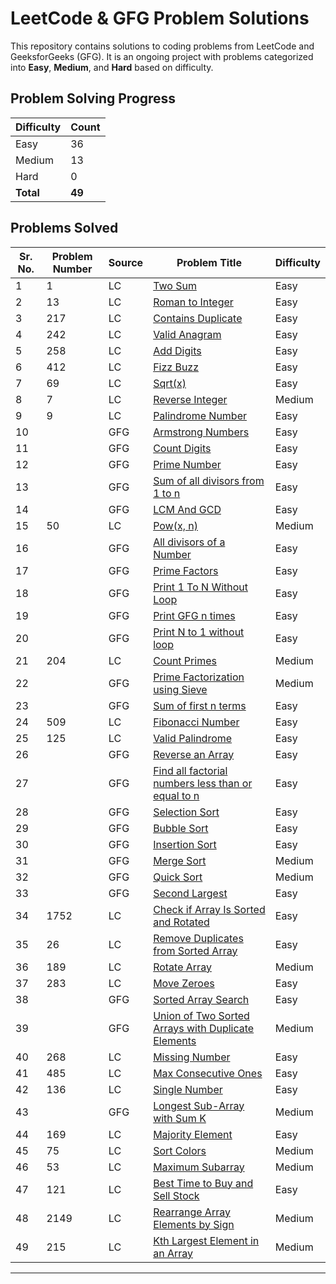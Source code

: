 # LeetCode & GFG Problem Solutions

This repository contains solutions to coding problems from LeetCode and GeeksforGeeks (GFG). It is an ongoing project with problems categorized into **Easy**, **Medium**, and **Hard** based on difficulty.

## Problem Solving Progress

| Difficulty | Count |
|------------|-------|
| Easy       | 36    |
| Medium     | 13     |
| Hard       | 0     |
| **Total**  | **49**    |

## Problems Solved

Sr. No.| Problem Number | Source | Problem Title | Difficulty |
|----------------|----------------|----------------|---------------|------------|
| 1 | 1              | LC | [Two Sum](https://leetcode.com/problems/two-sum) | Easy       |
| 2 | 13              | LC | [Roman to Integer](https://leetcode.com/problems/roman-to-integer/) | Easy     |
| 3 | 217            | LC | [Contains Duplicate](https://leetcode.com/problems/contains-duplicate/)           | Easy        |
| 4 | 242 | LC | [Valid Anagram](https://leetcode.com/problems/valid-anagram/) | Easy |
| 5 | 258 | LC | [Add Digits](https://leetcode.com/problems/add-digits/) | Easy |
| 6 | 412 | LC | [Fizz Buzz](https://leetcode.com/problems/fizz-buzz/) | Easy |
| 7 | 69 | LC | [Sqrt(x)](https://leetcode.com/problems/sqrtx/) | Easy |
| 8 | 7 | LC | [Reverse Integer](https://leetcode.com/problems/reverse-integer/) | Medium |
| 9 | 9 | LC | [Palindrome Number](https://leetcode.com/problems/palindrome-number/) | Easy |
| 10 | | GFG | [Armstrong Numbers](https://www.geeksforgeeks.org/problems/armstrong-numbers2727/1) | Easy |
| 11 | | GFG | [Count Digits](https://www.geeksforgeeks.org/problems/count-digits5716/0) | Easy |
| 12 | | GFG | [Prime Number](https://www.geeksforgeeks.org/problems/prime-number2314/1) | Easy |
| 13 | | GFG | [Sum of all divisors from 1 to n](https://www.geeksforgeeks.org/problems/sum-of-all-divisors-from-1-to-n4738/1) | Easy | 
| 14 | | GFG | [LCM And GCD](https://www.geeksforgeeks.org/problems/lcm-and-gcd4516/1) | Easy |
| 15 | 50 | LC | [Pow(x, n)](https://leetcode.com/problems/powx-n/) | Medium |
| 16 | | GFG | [All divisors of a Number](https://www.geeksforgeeks.org/problems/all-divisors-of-a-number/1?utm_source=youtube&amp%3Butm_medium=collab_striver_ytdescription&amp%3Butm_campaign=all-divisors-of-a-number) | Easy |
| 17 | | GFG | [Prime Factors](https://www.geeksforgeeks.org/problems/prime-factors5052/1?utm_source=youtube&utm_medium=collab_striver_ytdescription&utm_campaign=Prime-Factors) | Easy |
| 18 | | GFG | [Print 1 To N Without Loop](https://www.geeksforgeeks.org/problems/print-1-to-n-without-using-loops-1587115620/1?utm_source=youtube&utm_medium=collab_striver_ytdescription&utm_campaign=print-1-to-n-without-using-loops) | Easy |
| 19 | | GFG | [Print GFG n times](https://www.geeksforgeeks.org/problems/print-gfg-n-times/1?utm_source=youtube&utm_medium=collab_striver_ytdescription&utm_campaign=print-gfg-n-times) | Easy |
| 20 | | GFG | [Print N to 1 without loop](https://www.geeksforgeeks.org/problems/print-n-to-1-without-loop/1?utm_source=youtube&utm_medium=collab_striver_ytdescription&utm_campaign=print-n-to-1-without-loop) | Easy |
| 21 | 204 | LC | [Count Primes](https://leetcode.com/problems/count-primes/) | Medium |
| 22 | | GFG | [Prime Factorization using Sieve](https://www.geeksforgeeks.org/problems/prime-factorization-using-sieve/1?utm_source=youtube&utm_medium=collab_striver_ytdescription&utm_campaign=prime-factorization-using-sieve) | Medium |
| 23 | | GFG | [Sum of first n terms](https://www.geeksforgeeks.org/problems/sum-of-first-n-terms5843/1) | Easy |
| 24 | 509 | LC | [Fibonacci Number](https://leetcode.com/problems/fibonacci-number/) | Easy |
| 25 | 125 | LC | [Valid Palindrome](https://leetcode.com/problems/valid-palindrome/description/) | Easy |
| 26 | | GFG | [Reverse an Array](https://www.geeksforgeeks.org/problems/reverse-an-array/0) | Easy |
| 27 | | GFG | [Find all factorial numbers less than or equal to n](https://www.geeksforgeeks.org/problems/find-all-factorial-numbers-less-than-or-equal-to-n3548/0?problemType=functional&difficulty%255B%255D=-1&page=1&query=problemTypefunctionaldifficulty%255B%255D-1page1) | Easy |
| 28 | | GFG | [Selection Sort](https://www.geeksforgeeks.org/problems/selection-sort/1?utm_source=youtube&utm_medium=collab_striver_ytdescription&utm_campaign=selection-sort) | Easy |
| 29 | | GFG | [Bubble Sort](https://www.geeksforgeeks.org/problems/bubble-sort/1?utm_source=youtube&utm_medium=collab_striver_ytdescription&utm_campaign=bubble-sort) | Easy |
| 30 | | GFG | [Insertion Sort](https://www.geeksforgeeks.org/problems/insertion-sort/0?category%5B%5D=Algorithms&page=1&query=category%5B%5DAlgorithmspage1&utm_source=youtube&utm_medium=collab_striver_ytdescription&utm_campaign=insertion-sort) | Easy |
| 31 | | GFG | [Merge Sort](https://www.geeksforgeeks.org/problems/merge-sort/1?utm_source=youtube&utm_medium=collab_striver_ytdescription&utm_campaign=merge-sort) | Medium |
| 32 | | GFG | [Quick Sort](https://www.geeksforgeeks.org/problems/quick-sort/1?utm_source=youtube&utm_medium=collab_striver_ytdescription&utm_campaign=quick-sort) | Medium |
| 33 | | GFG | [Second Largest](https://www.geeksforgeeks.org/problems/second-largest3735/1?utm_source=youtube&utm_medium=collab_striver_ytdescription&utm_campaign=second-largest) | Easy |
| 34 | 1752 | LC | [Check if Array Is Sorted and Rotated](https://leetcode.com/problems/check-if-array-is-sorted-and-rotated/) | Easy |
| 35 | 26 | LC | [Remove Duplicates from Sorted Array](https://leetcode.com/problems/remove-duplicates-from-sorted-array/) | Easy |
| 36 | 189 | LC | [Rotate Array](https://leetcode.com/problems/rotate-array/) | Medium |
| 37 | 283 | LC | [Move Zeroes](https://leetcode.com/problems/move-zeroes/) | Easy |
| 38 | | GFG | [Sorted Array Search](https://www.geeksforgeeks.org/problems/who-will-win-1587115621/1?utm_source=youtube&utm_medium=collab_striver_ytdescription&utm_campaign=who-will-win) | Easy |
| 39 | | GFG | [Union of Two Sorted Arrays with Duplicate Elements](https://www.geeksforgeeks.org/problems/union-of-two-sorted-arrays-1587115621/1?utm_source=youtube&utm_medium=collab_striver_ytdescription&utm_campaign=union-of-two-sorted-arrays) | Medium |
| 40 | 268 | LC | [Missing Number](https://leetcode.com/problems/missing-number/) | Easy |
| 41 | 485 | LC | [Max Consecutive Ones](https://leetcode.com/problems/max-consecutive-ones/) | Easy |
| 42 | 136 | LC | [Single Number](https://leetcode.com/problems/single-number/) | Easy |
| 43 | | GFG | [Longest Sub-Array with Sum K](https://www.geeksforgeeks.org/problems/longest-sub-array-with-sum-k0809/1?utm_source=youtube&utm_medium=collab_striver_ytdescription&utm_campaign=longest-sub-array-with-sum-k) | Medium |
| 44 | 169 | LC | [Majority Element](https://leetcode.com/problems/majority-element/) | Easy | 
| 45 | 75 | LC | [Sort Colors](https://leetcode.com/problems/sort-colors/) | Medium |
| 46 | 53 | LC | [Maximum Subarray](https://leetcode.com/problems/maximum-subarray/) | Medium |
| 47 | 121 | LC | [Best Time to Buy and Sell Stock](https://leetcode.com/problems/best-time-to-buy-and-sell-stock/) | Easy |
| 48 | 2149 | LC | [Rearrange Array Elements by Sign](https://leetcode.com/problems/rearrange-array-elements-by-sign/) | Medium | 
| 49 | 215 | LC | [Kth Largest Element in an Array](https://leetcode.com/problems/kth-largest-element-in-an-array/) | Medium |


---

